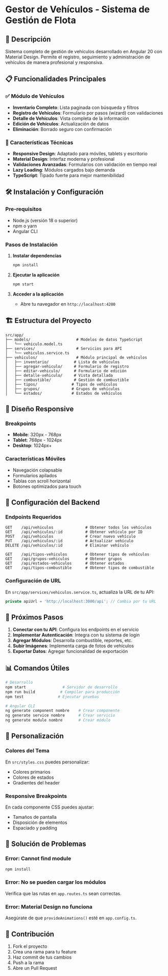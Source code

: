 # Gestor de Vehículos - Sistema de Gestión de Flota

## 🚗 Descripción

Sistema completo de gestión de vehículos desarrollado en Angular 20 con Material Design. Permite el registro, seguimiento y administración de vehículos de manera profesional y responsiva.

## 📋 Funcionalidades Principales

### ✅ **Módulo de Vehículos**
- **Inventario Completo**: Lista paginada con búsqueda y filtros
- **Registro de Vehículos**: Formulario por pasos (wizard) con validaciones
- **Detalle de Vehículos**: Vista completa de la información
- **Edición de Vehículos**: Actualización de datos
- **Eliminación**: Borrado seguro con confirmación

### 🔧 **Características Técnicas**
- **Responsive Design**: Adaptado para móviles, tablets y escritorio
- **Material Design**: Interfaz moderna y profesional
- **Validaciones Avanzadas**: Formularios con validación en tiempo real
- **Lazy Loading**: Módulos cargados bajo demanda
- **TypeScript**: Tipado fuerte para mejor mantenibilidad

## 🛠️ Instalación y Configuración

### Pre-requisitos
- Node.js (versión 18 o superior)
- npm o yarn
- Angular CLI

### Pasos de Instalación

1. **Instalar dependencias**
   ```bash
   npm install
   ```

2. **Ejecutar la aplicación**
   ```bash
   npm start
   ```

3. **Acceder a la aplicación**
   - Abre tu navegador en `http://localhost:4200`

## 🏗️ Estructura del Proyecto

```
src/app/
├── models/                    # Modelos de datos TypeScript
│   └── vehiculo.model.ts
├── services/                  # Servicios para API
│   └── vehiculos.service.ts
├── vehiculos/                 # Módulo principal de vehículos
│   ├── inventario/           # Lista de vehículos
│   ├── agregar-vehiculo/     # Formulario de registro
│   ├── editar-vehiculo/      # Formulario de edición
│   ├── detalle-vehiculo/     # Vista detallada
│   ├── combustible/          # Gestión de combustible
│   ├── tipos/               # Tipos de vehículos
│   ├── grupos/              # Grupos de vehículos
│   └── estados/             # Estados de vehículos
```

## 📱 Diseño Responsive

### Breakpoints
- **Mobile**: 320px - 768px
- **Tablet**: 768px - 1024px  
- **Desktop**: 1024px+

### Características Móviles
- Navegación colapsable
- Formularios apilados
- Tablas con scroll horizontal
- Botones optimizados para touch

## 🔧 Configuración del Backend

### Endpoints Requeridos
```
GET    /api/vehiculos              # Obtener todos los vehículos
GET    /api/vehiculos/:id          # Obtener vehículo por ID
POST   /api/vehiculos              # Crear nuevo vehículo
PUT    /api/vehiculos/:id          # Actualizar vehículo
DELETE /api/vehiculos/:id          # Eliminar vehículo

GET    /api/tipos-vehiculos        # Obtener tipos de vehículos
GET    /api/grupos-vehiculos       # Obtener grupos
GET    /api/estados-vehiculos      # Obtener estados
GET    /api/tipos-combustible      # Obtener tipos de combustible
```

### Configuración de URL
En `src/app/services/vehiculos.service.ts`, actualiza la URL de tu API:
```typescript
private apiUrl = 'http://localhost:3000/api'; // Cambia por tu URL
```

## 🚀 Próximos Pasos

1. **Conectar con tu API**: Configura los endpoints en el servicio
2. **Implementar Autenticación**: Integra con tu sistema de login
3. **Agregar Módulos**: Desarrolla combustible, reportes, etc.
4. **Subir Imágenes**: Implementa carga de fotos de vehículos
5. **Exportar Datos**: Agregar funcionalidad de exportación

## 📊 Comandos Útiles

```bash
# Desarrollo
npm start                # Servidor de desarrollo
npm run build           # Compilar para producción
npm test               # Ejecutar pruebas

# Angular CLI
ng generate component nombre    # Crear componente
ng generate service nombre      # Crear servicio
ng generate module nombre       # Crear módulo
```

## 🎨 Personalización

### Colores del Tema
En `src/styles.css` puedes personalizar:
- Colores primarios
- Colores de estados
- Gradientes del header

### Responsive Breakpoints
En cada componente CSS puedes ajustar:
- Tamaños de pantalla
- Disposición de elementos
- Espaciado y padding

## 🐛 Solución de Problemas

### Error: Cannot find module
```bash
npm install
```

### Error: No se pueden cargar los módulos
Verifica que las rutas en `app.routes.ts` sean correctas.

### Error: Material Design no funciona
Asegúrate de que `provideAnimations()` esté en `app.config.ts`.

## 📝 Contribución

1. Fork el proyecto
2. Crea una rama para tu feature
3. Haz commit de tus cambios
4. Push a la rama
5. Abre un Pull Request
